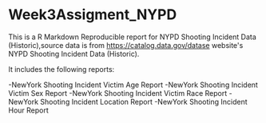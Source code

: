 # Week3Assigment_NYPD

This is a R Markdown Reproducible report for NYPD Shooting Incident Data (Historic),source data is from https://catalog.data.gov/datase website's NYPD Shooting Incident Data (Historic).

It includes the following reports:

-NewYork Shooting Incident Victim Age Report 
-NewYork Shooting Incident Victim Sex Report
-NewYork Shooting Incident Victim Race Report 
-NewYork Shooting Incident Location Report
-NewYork Shooting Incident Hour Report
